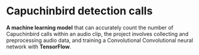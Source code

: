 # Capuchinbird detection calls
**A machine learning model** that can accurately count the number of Capuchinbird calls within an audio clip,
the project involves collecting and preprocessing audio data, and training a Convolutional Convolutional
neural network with **TensorFlow**.